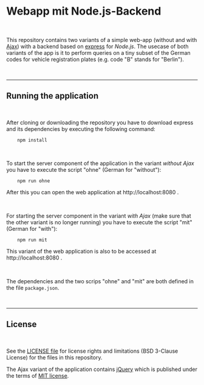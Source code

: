 # Webapp mit Node.js-Backend #

<br>

This repository contains two variants of a simple web-app (without and with
[Ajax](https://en.wikipedia.org/wiki/Ajax_(programming))) with a backend
based on [express](https://www.npmjs.com/package/express) for *Node.js*.
The usecase of both variants of the app is it to perform queries on a tiny subset of
the German codes for vehicle registration plates (e.g. code "B" stands for "Berlin").

<br>

----

## Running the application ##

<br>

After cloning or downloading the repository you have to download express and its dependencies by
executing the following command:
````
    npm install
````
<br>

To start the server component of the application in the variant *without Ajax* you have to
execute the script "ohne" (German for "without"):
````
    npm run ohne
````

After this you can open the web application at http://localhost:8080 .

<br>

For starting the server component in the variant *with Ajax* (make sure that the other variant
is no longer running) you have to execute the script "mit" (German for "with"):
````
    npm run mit
````

This variant of the web application is also to be accessed at http://localhost:8080 .

<br>

The dependencies and the two scrips "ohne" and "mit" are both defined in the file `package.json`.

<br>

----

## License ##

<br>

See the [LICENSE file](LICENSE.md) for license rights and limitations (BSD 3-Clause License)
for the files in this repository.

The Ajax variant of the application contains [jQuery](https://jquery.org) which is published
under the terms of [MIT license](https://jquery.org/license/).

<br>
